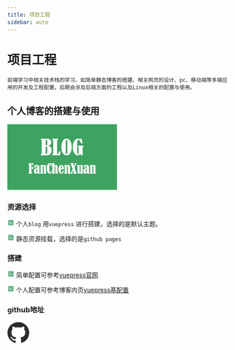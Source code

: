 ```yaml
---
title: 项目工程
sidebar: auto
---
```


# 项目工程

`前端学习中相关技术栈的学习，如简单静态博客的搭建、相关网页的设计、pc、移动端等多端应用的开发及工程配置，后期会涉及后端方面的工程以及Linux相关的配置与使用。`

## 个人博客的搭建与使用

![blog](../.vuepress/public/project/blog.jpg)

### 资源选择

![code](../.vuepress/public/code.png) 个人`blog` 用`vuepress` 进行搭建，选择的是默认主题。

![code](../.vuepress/public/code.png) 静态资源挂载，选择的是`github pages`

### 搭建

![code](../.vuepress/public/code.png) 简单配置可参考[vuepress官网](https://vuepress.vuejs.org/zh/)

![code](../.vuepress/public/code.png) 个人配置可参考博客内页[vuepress基配置](https://jmsht7355zyf.github.io/blog/Technology/vuepress基础配置.html)

### github地址

[![fcx](../.vuepress/public/about/github.png)](https://github.com/jmsht7355zyf/fcx)	

